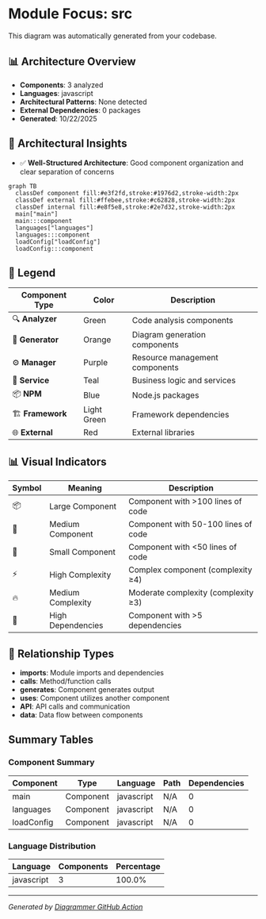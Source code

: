 # Module Focus: src

This diagram was automatically generated from your codebase.

## 📊 Architecture Overview

- **Components**: 3 analyzed
- **Languages**: javascript
- **Architectural Patterns**: None detected
- **External Dependencies**: 0 packages
- **Generated**: 10/22/2025

## 🧠 Architectural Insights

- ✅ **Well-Structured Architecture**: Good component organization and clear separation of concerns





```mermaid
graph TB
  classDef component fill:#e3f2fd,stroke:#1976d2,stroke-width:2px
  classDef external fill:#ffebee,stroke:#c62828,stroke-width:2px
  classDef internal fill:#e8f5e8,stroke:#2e7d32,stroke-width:2px
  main["main"]
  main:::component
  languages["languages"]
  languages:::component
  loadConfig["loadConfig"]
  loadConfig:::component

```

## 🎨 Legend

| Component Type | Color | Description |
|---|---|---|
| 🔍 **Analyzer** | Green | Code analysis components |
| 🎨 **Generator** | Orange | Diagram generation components |
| ⚙️ **Manager** | Purple | Resource management components |
| 🔧 **Service** | Teal | Business logic and services |
| 📦 **NPM** | Blue | Node.js packages |
| 🏗️ **Framework** | Light Green | Framework dependencies |
| 🌐 **External** | Red | External libraries |

## 📊 Visual Indicators

| Symbol | Meaning | Description |
|---|---|---|
| 📦 | Large Component | Component with >100 lines of code |
| 📄 | Medium Component | Component with 50-100 lines of code |
| 📝 | Small Component | Component with <50 lines of code |
| ⚡ | High Complexity | Complex component (complexity ≥4) |
| 🔥 | Medium Complexity | Moderate complexity (complexity ≥3) |
| 🔗 | High Dependencies | Component with >5 dependencies |

## 🔗 Relationship Types

- **imports**: Module imports and dependencies
- **calls**: Method/function calls
- **generates**: Component generates output
- **uses**: Component utilizes another component
- **API**: API calls and communication
- **data**: Data flow between components


## Summary Tables

### Component Summary

| Component | Type | Language | Path | Dependencies |
|-----------|------|----------|------|-------------|
| main | Component | javascript | N/A | 0 |
| languages | Component | javascript | N/A | 0 |
| loadConfig | Component | javascript | N/A | 0 |

### Language Distribution

| Language | Components | Percentage |
|----------|------------|------------|
| javascript | 3 | 100.0% |



---
*Generated by [Diagrammer GitHub Action](https://github.com/samjhill/diagrammer)*
